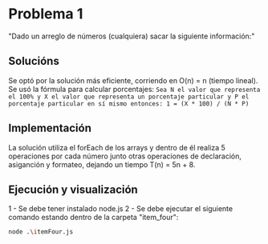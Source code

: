 # Problema 1
"Dado un arreglo de números (cualquiera) sacar la siguiente información:"

## Solucións
Se optó por la solución más eficiente, corriendo en O(n) = n (tiempo lineal).
Se usó la fórmula para calcular porcentajes: ```Sea N el valor que representa el 100% y X el valor que representa un porcentaje particular y P el porcentaje particular en sí mismo entonces: 1 = (X * 100) / (N * P) ```

## Implementación
La solución utiliza el forEach de los arrays y dentro de él realiza 5 operaciones por cada número junto otras operaciones de declaración, asiganción y formateo, dejando un tiempo T(n) = 5n + 8.

## Ejecución y visualización
1 - Se debe tener instalado node.js
2 - Se debe ejecutar el siguiente comando estando dentro de la carpeta "item_four":
```sh
node .\itemFour.js
```